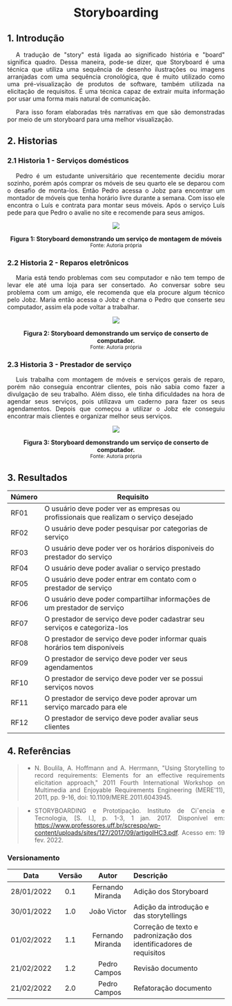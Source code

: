 # <center> Storyboarding

<div align="justify">

## 1. Introdução

<p style="text-indent: 20px; text-align: justify">
A tradução de "story" está ligada ao significado história e "board" significa quadro. Dessa maneira, pode-se dizer, que Storyboard é uma técnica que utiliza uma sequência de desenho ilustrações ou imagens arranjadas com uma sequência cronológica, que é muito utilizado como uma pré-visualização de produtos de software, também utilizada na elicitação de requisitos. É uma técnica capaz de extrair muita informação por usar uma forma mais natural de comunicação.
</p>

<p style="text-indent: 20px; text-align: justify">
Para isso foram elaboradas três narrativas em que são demonstradas por meio de um storyboard para uma melhor visualização. 
</p>

## 2. Historias

### 2.1 Historia 1 - Serviços domésticos

<p style="text-indent: 20px; text-align: justify">
Pedro é um estudante universitário que recentemente decidiu morar sozinho, porém após comprar os móveis de seu quarto ele se deparou com o desafio de monta-los. Então Pedro acessa o Jobz para encontrar um montador de móveis que tenha horário livre durante a semana. Com isso ele encontra o Luís e contrata para montar seus móveis. Após o serviço Luís pede para que Pedro o avalie no site e recomende para seus amigos.
</p>

<p align='center'>
    <img src='assets/images/storyBoards/storyboard1.png' width=auto height=auto>
    <figcaption align='center'>
        <b>Figura 1: Storyboard demonstrando um serviço de montagem de móveis </b>
        <br>
        <small>Fonte: Autoria própria</small>
    </figcaption>
</p>

### 2.2 Historia 2 - Reparos eletrônicos

<p style="text-indent: 20px; text-align: justify">
Maria está tendo problemas com seu computador e não tem tempo de levar ele até uma loja para ser consertado. Ao conversar sobre seu problema com um amigo, ele recomenda que ela procure algum técnico pelo Jobz. Maria então acessa o Jobz e chama o Pedro que conserte seu computador, assim ela pode voltar a trabalhar.
</p>

<p align='center'>
    <img src='assets/images/storyBoards/storyboard2.png' width=auto height=auto>
    <figcaption align='center'>
        <b>Figura 2: Storyboard demonstrando um serviço de conserto de computador.</b>
        <br>
        <small>Fonte: Autoria própria</small>
    </figcaption>
</p>

### 2.3 Historia 3 - Prestador de serviço

<p style="text-indent: 20px; text-align: justify">
Luis trabalha com montagem de móveis e serviços gerais de reparo, porém não conseguia encontrar clientes, pois não sabia como fazer a divulgação de seu trabalho. Além disso, ele tinha dificuldades na hora de agendar seus serviços, pois utilizava um caderno para fazer os seus agendamentos. Depois que começou a utilizar o Jobz ele conseguiu encontrar mais clientes e organizar melhor seus serviços.
</p>

<p align='center'>
    <img src='assets/images/storyBoards/storyboard3.png' width=auto height=auto>
    <figcaption align='center'>
        <b>Figura 3: Storyboard demonstrando um serviço de conserto de computador.</b>
        <br>
        <small>Fonte: Autoria própria</small>
    </figcaption>
</p>

## 3. Resultados

| Número | Requisito                                                                             |
| ------ | ------------------------------------------------------------------------------------- |
| RF01   | O usuário deve poder ver as empresas ou profissionais que realizam o serviço desejado |
| RF02   | O usuário deve poder pesquisar por categorias de serviço                              |
| RF03   | O usuário deve poder ver os horários disponiveis do prestador do serviço              |
| RF04   | O usuário deve poder avaliar o serviço prestado                                       |
| RF05   | O usuário deve poder entrar em contato com o prestador de serviço                     |
| RF06   | O usuário deve poder compartilhar informações de um prestador de serviço              |
| RF07   | O prestador de serviço deve poder cadastrar seu serviços e categoriza-los             |
| RF08   | O prestador de serviço deve poder informar quais horários tem disponíveis             |
| RF09   | O prestador de serviço deve poder ver seus agendamentos                               |
| RF10   | O prestador de serviço deve poder ver se possui serviços novos                        |
| RF11   | O prestador de serviço deve poder aprovar um serviço marcado para ele                 |
| RF12   | O prestador de serviço deve poder avaliar seus clientes                               |

## 4. Referências

> -   N. Boulila, A. Hoffmann and A. Herrmann, "Using Storytelling to record requirements: Elements for an effective requirements elicitation approach," 2011 Fourth International Workshop on Multimedia and Enjoyable Requirements Engineering (MERE'11), 2011, pp. 9-16, doi: 10.1109/MERE.2011.6043945.

> - STORYBOARDING e Prototipação. Instituto de Ciˆencia e Tecnologia, [S. l.], p. 1-3, 1 jan. 2017. Disponível em: https://www.professores.uff.br/screspo/wp-content/uploads/sites/127/2017/09/artigoIHC3.pdf. Acesso em: 19 fev. 2022.

</div>

### Versionamento

|    Data    | Versão |      Autor       | Descrição                                                          |
| :--------: | :----: | :--------------: | :----------------------------------------------------------------- |
| 28/01/2022 |  0.1   | Fernando Miranda | Adição dos Storyboard                                              |
| 30/01/2022 |  1.0   |   João Victor    | Adição da introdução e das storytellings                           |
| 01/02/2022 |  1.1   | Fernando Miranda | Correção de texto e padronização dos identificadores de requisitos |
| 21/02/2022 |  1.2   | Pedro Campos     | Revisão documento 						  |
| 21/02/2022 |  2.0   | Pedro Campos     | Refatoração documento						  |
